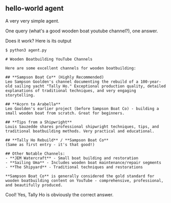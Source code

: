 ## hello-world agent

A very very simple agent.

One query (what's a good wooden boat youtube channel?), one answer.

Does it work? Here is its output

```
$ python3 agent.py

# Wooden Boatbuilding YouTube Channels

Here are some excellent channels for wooden boatbuilding:

## **Sampson Boat Co** (Highly Recommended)
Leo Sampson Goolden's channel documenting the rebuild of a 100-year-old sailing yacht "Tally Ho." Exceptional production quality, detailed explanations of traditional techniques, and very engaging storytelling.

## **Acorn to Arabella**
Leo Goolden's earlier project (before Sampson Boat Co) - building a small wooden boat from scratch. Great for beginners.

## **Tips from a Shipwright**
Louis Sauzedde shares professional shipwright techniques, tips, and traditional boatbuilding methods. Very practical and educational.

## **Tally Ho Rebuild** / **Sampson Boat Co**
(Same as first entry - it's that good!)

## Other Notable Channels:
- **JEM Watercraft** - Small boat building and restoration
- **Sailing Uma** - Includes wooden boat maintenance/repair segments
- **The Shipyard** - Traditional techniques and restorations

**Sampson Boat Co** is generally considered the gold standard for wooden boatbuilding content on YouTube - comprehensive, professional, and beautifully produced.
```

Cool! Yes, Tally Ho is obviously the correct answer.